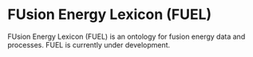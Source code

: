 # FUsion Energy Lexicon (FUEL)
FUsion Energy Lexicon (FUEL) is an ontology for fusion energy data and processes.
FUEL is currently under development.
